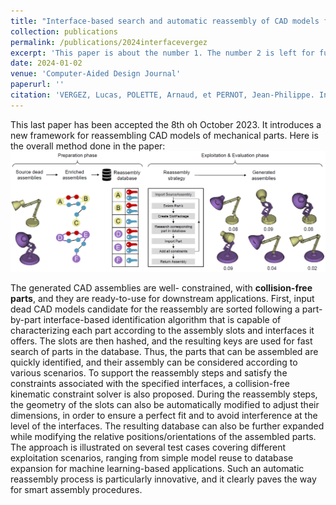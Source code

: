 ```yaml
---
title: "Interface-based search and automatic reassembly of CAD models for database expansion and model reuse"
collection: publications
permalink: /publications/2024interfacevergez
excerpt: 'This paper is about the number 1. The number 2 is left for future work.'
date: 2024-01-02
venue: 'Computer-Aided Design Journal'
paperurl: ''
citation: 'VERGEZ, Lucas, POLETTE, Arnaud, et PERNOT, Jean-Philippe. Interface-based search and automatic reassembly of CAD models for database expansion and model reuse.'
---
```


This last paper has been accepted the 8th oh October 2023. It introduces a new framework for reassembling CAD models of mechanical parts. 
Here is the overall method done in the paper:
<img src='/images/overall.png'>

The generated CAD assemblies are well- constrained, with **collision-free parts**, and they are ready-to-use for downstream applications. 
First, input dead CAD models candidate
for the reassembly are sorted following a part-by-part interface-based identification algorithm that is capable of characterizing each
part according to the assembly slots and interfaces it offers. The slots are then hashed, and the resulting keys are used for fast search of
parts in the database. Thus, the parts that can be assembled are quickly identified, and their assembly can be considered according to
various scenarios. To support the reassembly steps and satisfy the constraints associated with the specified interfaces, a collision-free
kinematic constraint solver is also proposed. During the reassembly steps, the geometry of the slots can also be automatically modified
to adjust their dimensions, in order to ensure a perfect fit and to avoid interference at the level of the interfaces. The resulting database
can also be further expanded while modifying the relative positions/orientations of the assembled parts. The approach is illustrated
on several test cases covering different exploitation scenarios, ranging from simple model reuse to database expansion for machine
learning-based applications. Such an automatic reassembly process is particularly innovative, and it clearly paves the way for smart
assembly procedures.